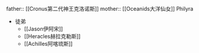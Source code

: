 father:: [[Cronus第二代神王克洛诺斯]]
mother:: [[Oceanids大洋仙女]] Philyra

- 徒弟
	- [[Jason伊阿宋]]
	- [[Heracles赫拉克勒斯]]
	- [[Achilles阿喀琉斯]]